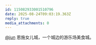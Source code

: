 ```yaml
---
id: 115082933001510796
date: 2025-08-24T09:03:19.363Z
reply: true
media_attachments: 0
---
```


[@jun](https://social.luzhaojun.com/@jun) 恩施女儿城，一个城边的游乐场美食城。

